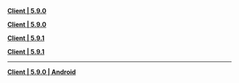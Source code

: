 **[Client | 5.9.0](https://d2wztyirwsuyyo.cloudfront.net/ptpublic/bh3_global/20220808151331_kyXpwQef7l9xjmZW/BH3_v5.9.0_cba771e4ca76.7z)**

**[Client | 5.9.0](https://hk-bigfile-os-mihayo.akamaized.net/ptpublic/bh3_overseas/20220808150438_pK88WGOf3YZ8V4SI/BH3_v5.9.0_cba771e4ca76.7z)**

**[Client | 5.9.1](https://d2wztyirwsuyyo.cloudfront.net/ptpublic/bh3_global/20220827165126_QspvzBLp5Q9oLNZK/BH3_v5.9.1_7a5666db8182.7z)**

**[Client | 5.9.1](https://hk-bigfile-os-mihayo.akamaized.net/ptpublic/bh3_overseas/20220827174925_DuVEYXpWEjxVCPl0/BH3_v5.9.1_7a5666db8182.7z)**

---

**[Client | 5.9.0 | Android](https://d2wztyirwsuyyo.cloudfront.net/ptpublic/bh3_global/20220808160108_knsEtvHgJRFUdbos/20220803-233055-global_android_sim-Global-v5_9-final-cba771e4ca76-3860-5.9.0-ASB-Win108-Agent2-1037.apk)**
